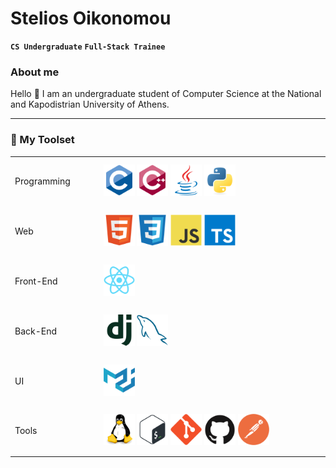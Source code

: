 <!--
**steoik/steoik** is a ✨ _special_ ✨ repository because its `README.md` (this file) appears on your GitHub profile.

Here are some ideas to get you started:

- 🔭 I’m currently working on ...
- 🌱 I’m currently learning ...
- 👯 I’m looking to collaborate on ...
- 🤔 I’m looking for help with ...
- 💬 Ask me about ...
- 📫 How to reach me: ...
- 😄 Pronouns: ...
- ⚡ Fun fact: ...
-->

<h1> Stelios Oikonomou </h1>

**`CS Undergraduate`**
**`Full-Stack Trainee`**

### About me
Hello 👋 I am an undergraduate student of Computer Science at the National and Kapodistrian University of Athens. 

---

<h3>🧰 My Toolset</h3>

<table style="border: none;">

 <tr height=80px>
  <td width=200px>Programming</td>
  <td width=1000px>
   <img height=50px title="C" src="icons/c.svg" />
   <img height=50px title="C++" src="icons/cplusplus.svg" />   
   <img height=50px title="Java" src="icons/java.svg" />
   <img height=50px title="Python" src="icons/python.svg" />
  </td>
 </tr>

 <tr height=80px>
  <td>Web</td>
  <td>
   <img height="50px" title="HTML5" src="icons/html5.svg" />
   <img height="50px" title="CSS3" src="icons/css3.svg" />
   <img height=50px title="JavaScript" src="icons/javascript.svg" />
   <img height=50px title="JavaScript" src="icons/typescript.svg" />
  </td>
 </tr>

 <tr height=80px>
  <td>Front-End</td>
  <td>
   <img height=50px title="ReactJS" src="icons/reactjs.svg" />
  </td>
 </tr>

 <tr height=80px>
  <td>Back-End</td>
  <td>
   <img height=50px title="Django" src="icons/django.svg" />
   <img height=50px title="MySQL" src="icons/mysql.svg" />
  </td>
 </tr>

 <tr height=80px>
  <td>UI</td>
  <td>
   <img height=50px title="materialui" src="icons/materialui.svg" />
  </td>
 </tr>

 <tr height=80px>
  <td>Tools</td>
  <td>
   <img height=50px title="linux" src="icons/linux.svg" />
   <img height=50px title="bash" src="icons/bash.svg" />
   <img height=50px title="git" src="icons/git.svg" />
   <img height=50px title="github" src="icons/github.svg" />
   <img height=50px title="postman" src="icons/postman.svg" />
  </td>
 </tr>

</table>
